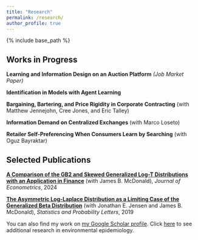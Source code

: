 ```yaml
---
title: "Research"
permalink: /research/
author_profile: true
---
```


{% include base_path %}


## Works in Progress
<b>Learning and Information Design on an Auction Platform</b> <i>(Job Market Paper)</i>

<b>Identification in Models with Agent Learning</b>

<b>Bargaining, Bartering, and Price Rigidity in Corporate Contracting</b> (with Matthew Jennejohn, Cree Jones, and Eric Talley)

<b>Information Demand on Centralized Exchanges</b> (with Marco Loseto)

<b>Retailer Self-Preferencing When Consumers Learn by Searching</b> (with Oguz Bayraktar)


## Selected Publications
<b>[A Comparison of the GB2 and Skewed Generalized Log-T Distributions with an Application in Finance](https://www.sciencedirect.com/science/article/pii/S0304407621000154)</b> (with James B. McDonald), <i>Journal of Econometrics</i>, 2024

<b>[The Asymmetric Log-Laplace Distribution as a Limiting Case of the Generalized Beta Distribution](https://www.sciencedirect.com/science/article/pii/S016771521930094X)</b> (with Jonathan E. Jensen and James B. McDonald), <i>Statistics and Probability Letters</i>, 2019

You can also find my work on [my Google Scholar profile](https://scholar.google.com/citations?user=L0Z-KY4AAAAJ&hl=en).
Click [here](https://joshuadhigbee.github.io/epi-research/) to see additional research in environmental epidemiology.
